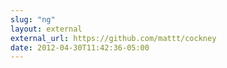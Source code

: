 ```yaml
---
slug: "ng"
layout: external
external_url: https://github.com/mattt/cockney
date: 2012-04-30T11:42:36-05:00
---
```

